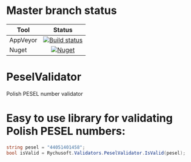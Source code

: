 # Master branch status
Tool  | Status
-------- | :------------:
AppVeyor | [![Build status](https://ci.appveyor.com/api/projects/status/8jdf8c2wpuhqvpcn/branch/master?svg=true)](https://ci.appveyor.com/project/Rychu-Pawel/peselvalidator/branch/master)
Nuget | [![Nuget](https://img.shields.io/nuget/v/rychusoft.validators.peselvalidator.svg?style=flat)](https://www.nuget.org/packages/Rychusoft.Validators.PeselValidator/)

# PeselValidator
Polish PESEL number validator

# Easy to use library for validating Polish PESEL numbers:
```csharp
string pesel = "44051401458";
bool isValid = Rychusoft.Validators.PeselValidator.IsValid(pesel);
```

